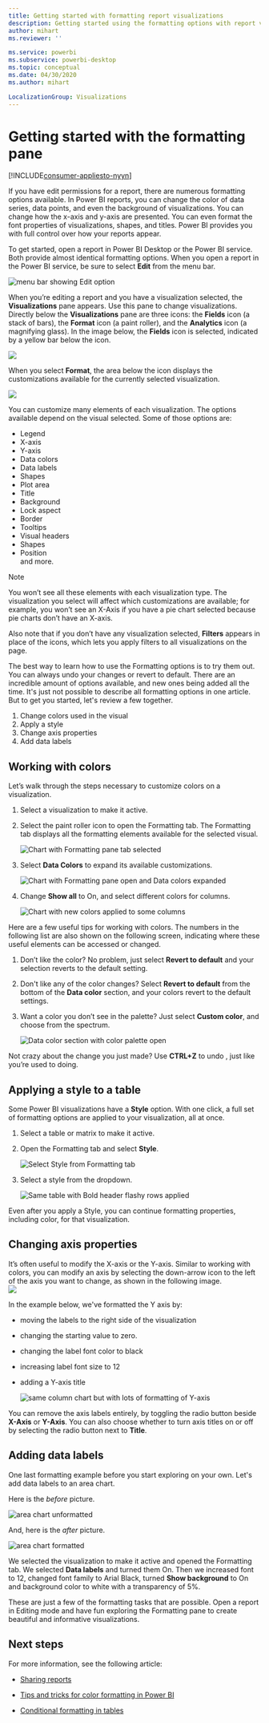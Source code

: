 ```yaml
---
title: Getting started with formatting report visualizations
description: Getting started using the formatting options with report visualizations
author: mihart
ms.reviewer: ''

ms.service: powerbi
ms.subservice: powerbi-desktop
ms.topic: conceptual
ms.date: 04/30/2020
ms.author: mihart

LocalizationGroup: Visualizations
---
```

# Getting started with the formatting pane

[!INCLUDE[consumer-appliesto-nyyn](../includes/consumer-appliesto-nyyn.md)]    

If you have edit permissions for a report, there are numerous formatting options available. In Power BI reports, you can change the color of data series, data points, and even the background of visualizations. You can change how the x-axis and y-axis are presented. You can even format the font properties of visualizations, shapes, and titles. Power BI provides you with full control over how your reports appear.

To get started, open a report in Power BI Desktop or the Power BI service. Both provide almost identical formatting options. When you open a report in the Power BI service, be sure to select **Edit** from the menu bar. 

![menu bar showing Edit option](media/service-getting-started-with-color-formatting-and-axis-properties/power-bi-edit.png)

When you’re editing a report and you have a visualization selected, the **Visualizations** pane appears. Use this pane to change visualizations. Directly below the **Visualizations** pane are three icons: the **Fields** icon (a stack of bars), the **Format** icon (a paint roller), and the **Analytics** icon (a magnifying glass). In the image below, the **Fields** icon is selected, indicated by a yellow bar below the icon.

![](media/service-getting-started-with-color-formatting-and-axis-properties/power-bi-format.png)

When you select **Format**, the area below the icon displays the customizations available for the currently selected visualization.  

![](media/service-getting-started-with-color-formatting-and-axis-properties/power-bi-format-selected.png)

You can customize many elements of each visualization. The options available depend on the visual selected. Some of those options are:

* Legend
* X-axis
* Y-axis
* Data colors
* Data labels
* Shapes
* Plot area
* Title
* Background
* Lock aspect
* Border
* Tooltips
* Visual headers
* Shapes
* Position    
and more.


> [!NOTE]
>  
> You won’t see all these elements with each visualization type. The visualization you select will affect which customizations are available; for example, you won’t see an X-Axis if you have a pie chart selected because pie charts don’t have an X-axis.

Also note that if you don’t have any visualization selected, **Filters** appears in place of the icons, which lets you apply filters  to all visualizations on the page.

The best way to learn how to use the Formatting options is to try them out. You can always undo your changes or revert to default. There are an incredible amount of options available, and new ones being added all the time. It's just not possible to describe all formatting options in one article. But to get you started, let's review a few together. 

1. Change colors used in the visual   
2. Apply a style    
3. Change axis properties    
4. Add data labels    




## Working with colors

Let’s walk through the steps necessary to customize colors on a visualization.

1. Select a visualization to make it active.

2. Select the paint roller icon to open the Formatting tab. The Formatting tab displays all the formatting elements available for the selected visual.

    ![Chart with Formatting pane tab selected](media/service-getting-started-with-color-formatting-and-axis-properties/power-bi-formatting.png)

3. Select **Data Colors** to expand its available customizations.  

    ![Chart with Formatting pane open and Data colors expanded](media/service-getting-started-with-color-formatting-and-axis-properties/power-bi-data-colors.png)

4. Change **Show all** to On, and select different colors for columns.

    ![Chart with new colors applied to some columns](media/service-getting-started-with-color-formatting-and-axis-properties/power-bi-change-colors.png)

Here are a few useful tips for working with colors. The numbers in the following list are also shown on the following screen, indicating where these useful elements can be accessed or changed.

1. Don’t like the color? No problem, just select **Revert to default** and your selection reverts to the default setting. 

2. Don't like any of the color changes? Select **Revert to default** from the bottom of the **Data color** section, and your colors revert to the default settings. 

3. Want a color you don’t see in the palette? Just select **Custom color**, and choose from the spectrum.  

   ![Data color section with color palette open](media/service-getting-started-with-color-formatting-and-axis-properties/power-bi-color-extras.png)

Not crazy about the change you just made? Use **CTRL+Z** to undo , just like you’re used to doing.

## Applying a style to a table
Some Power BI visualizations have a **Style** option. With one click, a full set of formatting options are applied to your visualization, all at once. 

1. Select a table or matrix to make it active.   
1. Open the Formatting tab and select **Style**.

   ![Select Style from Formatting tab](media/service-getting-started-with-color-formatting-and-axis-properties/power-bi-style.png)


1. Select a style from the dropdown. 

   ![Same table with Bold header flashy rows applied](media/service-getting-started-with-color-formatting-and-axis-properties/power-bi-style-flashy.png)

Even after you apply a Style, you can continue formatting properties, including color, for that visualization.


## Changing axis properties

It’s often useful to modify the X-axis or the Y-axis. Similar to working with colors, you can modify an axis by selecting the down-arrow icon to the left of the axis you want to change, as shown in the following image.  
![](media/service-getting-started-with-color-formatting-and-axis-properties/power-bi-y-axis.png)

In the example below, we've formatted the Y axis by:
- moving the labels to the right side of the visualization

- changing the starting value to zero.

- changing the label font color to black

- increasing label font size to 12

- adding a Y-axis title


    ![same column chart but with lots of formatting of Y-axis](media/service-getting-started-with-color-formatting-and-axis-properties/power-bi-axis-changes.png)

You can remove the axis labels entirely, by toggling the radio button beside **X-Axis** or **Y-Axis**. You can also choose whether to turn axis titles on or off by selecting the radio button next to **Title**.  



## Adding data labels    

One last formatting example before you start exploring on your own.  Let's add data labels to an area chart. 

Here is the *before* picture. 

![area chart unformatted](media/service-getting-started-with-color-formatting-and-axis-properties/power-bi-area-chart.png)


And, here is the *after* picture.

![area chart formatted](media/service-getting-started-with-color-formatting-and-axis-properties/power-bi-data-labels.png)

We selected the visualization to make it active and opened the Formatting tab.  We selected **Data labels** and turned them On. Then we increased font to 12, changed font family to Arial Black, turned **Show background** to On and background color to white with a transparency of 5%.

These are just a few of the formatting tasks that are possible. Open a report in Editing mode and have fun exploring the Formatting pane to create beautiful and informative visualizations.

## Next steps
For more information, see the following article: 

* [Sharing reports](../service-share-reports.md)

* [Tips and tricks for color formatting in Power BI](service-tips-and-tricks-for-color-formatting.md)  
* [Conditional formatting in tables](../desktop-conditional-table-formatting.md)

